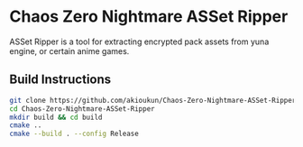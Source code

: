 # Chaos Zero Nightmare ASSet Ripper
ASSet Ripper is a tool for extracting encrypted pack assets from yuna engine, or certain anime games.

## Build Instructions

```bash
git clone https://github.com/akioukun/Chaos-Zero-Nightmare-ASSet-Ripper.git
cd Chaos-Zero-Nightmare-ASSet-Ripper
mkdir build && cd build
cmake ..
cmake --build . --config Release
